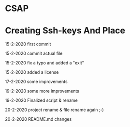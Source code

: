 # CSAP
# Creating Ssh-keys And Place

15-2-2020 first commit

15-2-2020 commit actual file

15-2-2020 fix a typo and added a "exit"

15-2-2020 added a license

17-2-2020 some improvements 

19-2-2020 some more improvements

19-2-2020 Finalized script & rename

20-2-2020 project rename & file rename again ;-)

20-2-2020 README.md changes
